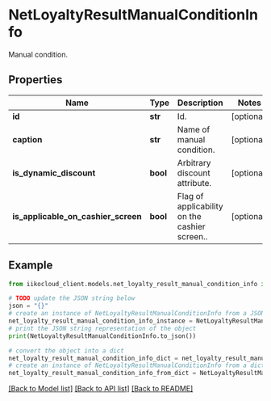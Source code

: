 # NetLoyaltyResultManualConditionInfo

Manual condition.

## Properties

Name | Type | Description | Notes
------------ | ------------- | ------------- | -------------
**id** | **str** | Id. | [optional] 
**caption** | **str** | Name of manual condition. | [optional] 
**is_dynamic_discount** | **bool** | Arbitrary discount attribute. | [optional] 
**is_applicable_on_cashier_screen** | **bool** | Flag of applicability on the cashier screen.. | [optional] 

## Example

```python
from iikocloud_client.models.net_loyalty_result_manual_condition_info import NetLoyaltyResultManualConditionInfo

# TODO update the JSON string below
json = "{}"
# create an instance of NetLoyaltyResultManualConditionInfo from a JSON string
net_loyalty_result_manual_condition_info_instance = NetLoyaltyResultManualConditionInfo.from_json(json)
# print the JSON string representation of the object
print(NetLoyaltyResultManualConditionInfo.to_json())

# convert the object into a dict
net_loyalty_result_manual_condition_info_dict = net_loyalty_result_manual_condition_info_instance.to_dict()
# create an instance of NetLoyaltyResultManualConditionInfo from a dict
net_loyalty_result_manual_condition_info_from_dict = NetLoyaltyResultManualConditionInfo.from_dict(net_loyalty_result_manual_condition_info_dict)
```
[[Back to Model list]](../README.md#documentation-for-models) [[Back to API list]](../README.md#documentation-for-api-endpoints) [[Back to README]](../README.md)


